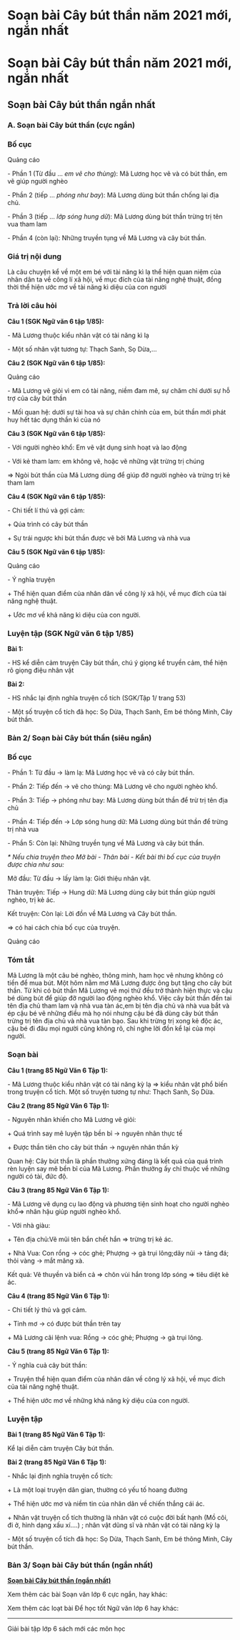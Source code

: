 # Soạn bài Cây bút thần năm 2021 mới, ngắn nhất

# Soạn bài Cây bút thần năm 2021 mới, ngắn nhất

## Soạn bài Cây bút thần ngắn nhất

### **A. Soạn bài Cây bút thần (cực ngắn)**

### Bố cục

Quảng cáo

\- Phần 1 (Từ đầu ... _em vẽ cho thùng_): Mã Lương học vẽ và có bút thần, em vẽ giúp người nghèo

\- Phần 2 (tiếp ... _phóng như bay_): Mã Lương dùng bút thần chống lại địa chủ.

\- Phần 3 (tiếp ... _lớp sóng hung dữ_): Mã Lương dùng bút thần trừng trị tên vua tham lam

\- Phần 4 (còn lại): Những truyền tụng về Mã Lương và cây bút thần.

### Giá trị nội dung

Là câu chuyện kể về một em bé với tài năng kì lạ thể hiện quan niệm của nhân dân ta về công lí xã hội, về mục đích của tài năng nghệ thuật, đồng thời thể hiện ước mơ về tài năng kì diệu của con người

### Trả lời câu hỏi

**Câu 1 (SGK Ngữ văn 6 tập 1/85):**

\- Mã Lương thuộc kiểu nhân vật có tài năng kì lạ 

\- Một số nhân vật tương tự: Thạch Sanh, Sọ Dừa,...

**Câu 2 (SGK Ngữ văn 6 tập 1/85):**

Quảng cáo

\- Mã Lương vẽ giỏi vì em có tài năng, niềm đam mê, sự chăm chỉ dưới sự hỗ trợ của cây bút thần

\- Mối quan hệ: dưới sự tài hoa và sự chân chính của em, bút thần mới phát huy hết tác dụng thần kì của nó

**Câu 3 (SGK Ngữ văn 6 tập 1/85):**

\- Với người nghèo khổ: Em vẽ vật dụng sinh hoạt và lao động

\- Với kẻ tham lam: em không vẽ, hoặc vẽ những vật trừng trị chúng

=> Ngòi bút thần của Mã Lương dùng để giúp đỡ người nghèo và trừng trị kẻ tham lam

**Câu 4 (SGK Ngữ văn 6 tập 1/85):**

\- Chi tiết lí thú và gợi cảm:

\+ Qúa trình có cây bút thần

\+ Sự trái ngược khi bút thần được vẽ bởi Mã Lương và nhà vua

**Câu 5 (SGK Ngữ văn 6 tập 1/85):**

Quảng cáo

\- Ý nghĩa truyện

\+ Thể hiện quan điểm của nhân dân về công lý xã hội, về mục đích của tài năng nghệ thuật.

\+ Ước mơ về khả năng kì diệu của con người.

### Luyện tập (SGK Ngữ văn 6 tập 1/85)

**Bài 1:**

\- HS kể diễn cảm truyện Cây bút thần, chú ý giọng kể truyền cảm, thể hiện rõ giọng điệu nhân vật

**Bài 2:**

\- HS nhắc lại định nghĩa truyện cổ tích (SGK/Tập 1/ trang 53) 

\- Một số truyện cổ tích đã học: Sọ Dừa, Thạch Sanh, Em bé thông Minh, Cây bút thần.

### **Bản 2/ Soạn bài Cây bút thần (siêu ngắn)**

### Bố cục

\- Phần 1: Từ đầu → làm lạ: Mã Lương học vẽ và có cây bút thần.

\- Phần 2: Tiếp đến → vẽ cho thùng: Mã Lương vẽ cho người nghèo khổ.

\- Phần 3: Tiếp → phóng như bay: Mã Lương dùng bút thần để trừ trị tên địa chủ

\- Phần 4: Tiếp đến → Lớp sóng hung dữ: Mã Lương dùng bút thần để trừng trị nhà vua

\- Phần 5: Còn lại: Những truyền tụng về Mã Lương và cây bút thần.

_* Nếu chia truyện theo Mở bài - Thân bài - Kết bài thì bố cục của truyện được chia như sau:_

Mở đầu: Từ đầu → lấy làm lạ: Giới thiệu nhân vật.

Thân truyện: Tiếp → Hung dữ: Mã Lương dùng cây bút thần giúp người nghèo, trị kẻ ác.

Kết truyện: Còn lại: Lời đồn về Mã Lương và Cây bút thần.

⇒ có hai cách chia bố cục của truyện.

Quảng cáo

### Tóm tắt

Mã Lương là một câu bé nghèo, thông minh, ham học vẽ nhưng không có tiền để mua bút. Một hôm nằm mơ Mã Lương được ông bụt tặng cho cây bút thần. Từ khi có bút thần Mã Lương vẽ mọi thứ đều trở thành hiện thực và cậu bé dùng bút để giúp đỡ người lao động nghèo khổ. Việc cây bút thần đến tai tên địa chủ tham lam và nhà vua tàn ác,em bị tên địa chủ và nhà vua bắt và ép cậu bé vẽ những điều mà họ nói nhưng cậu bé đã dùng cây bút thần trừng trị tên địa chủ và nhà vua tàn bạo. Sau khi trừng trị xong kẻ độc ác, cậu bé đi đâu mọi người cũng không rõ, chỉ nghe lời đồn kể lại của mọi người.

### Soạn bài

**Câu 1 (trang 85 Ngữ Văn 6 Tập 1):**

\- Mã Lương thuộc kiểu nhân vật có tài năng kỳ lạ ⇒ kiểu nhân vật phổ biến trong truyện cổ tích. Một số truyện tương tự như: Thạch Sanh, Sọ Dừa.

**Câu 2 (trang 85 Ngữ Văn 6 Tập 1):**

\- Nguyên nhân khiến cho Mã Lương vẽ giỏi:

\+ Quá trình say mê luyện tập bền bỉ → nguyên nhân thực tế

\+ Được thần tiên cho cây bút thần → nguyên nhân thần kỳ

Quan hệ: Cây bút thần là phần thưởng xứng đáng là kết quả của quá trình rèn luyện say mê bền bỉ của Mã Lương. Phần thưởng ấy chỉ thuộc về những người có tài, đức độ.

**Câu 3 (trang 85 Ngữ Văn 6 Tập 1):**

\- Mã Lương vẽ dụng cụ lao động và phương tiện sinh hoạt cho người nghèo khổ⇒ nhân hậu giúp người nghèo khổ.

\- Với nhà giàu:

\+ Tên địa chủ:Vẽ mũi tên bắn chết hắn ⇒ trừng trị kẻ ác.

\+ Nhà Vua: Con rồng → cóc ghẻ; Phượng → gà trụi lông;dãy nũi → tảng đá; thỏi vàng → mắt mãng xà.

Kết quả: Vẽ thuyền và biển cả ⇒ chôn vùi hắn trong lớp sóng ⇒ tiêu diệt kẻ ác.

**Câu 4 (trang 85 Ngữ Văn 6 Tập 1):**

\- Chi tiết lý thú và gợi cảm.

\+ Tỉnh mơ → có được bút thần trên tay

\+ Mã Lương cãi lệnh vua: Rồng → cóc ghẻ; Phượng → gà trụi lông.

**Câu 5 (trang 85 Ngữ Văn 6 Tập 1):**

\- Ý nghĩa cuả cây bút thần: 

\+ Truyện thể hiện quan điểm của nhân dân về công lý xã hội, về mục đích của tài năng nghệ thuật.

\+ Thể hiện ước mơ về những khả năng kỳ diệu của con người.

### Luyện tập

**Bài 1 (trang 85 Ngữ Văn 6 Tập 1):**

Kể lại diễn cảm truyện Cây bút thần.

**Bài 2 (trang 85 Ngữ Văn 6 Tập 1):**

\- Nhắc lại định nghĩa truyện cổ tích:

\+ Là một loại truyện dân gian, thường có yếu tố hoang đường 

\+ Thể hiện ước mơ và niềm tin của nhân dân về chiến thắng cái ác.

\+ Nhân vật truyện cổ tích thường là nhân vật có cuộc đời bất hạnh (Mồ côi, đi ở, hình dạng xấu xí....) ; nhân vật dũng sĩ và nhân vật có tài năng kỳ lạ

\- Một số truyện cổ tích đã học: Sọ Dừa, Thạch Sanh, Em bé thông Minh, Cây bút thần.

### **Bản 3/ Soạn bài Cây bút thần (ngắn nhất)**

[**Soạn bài Cây bút thần (ngắn nhất)**](https://vietjack.com/soan-van-6/cay-but-than.jsp)

Xem thêm các bài Soạn văn lớp 6 cực ngắn, hay khác:

Xem thêm các loạt bài Để học tốt Ngữ văn lớp 6 hay khác:

* * *

Giải bài tập lớp 6 sách mới các môn học
